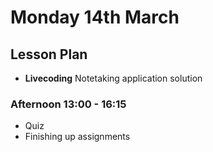 # Monday 14th March

## Lesson Plan

+ **Livecoding** Notetaking application solution

### Afternoon 13:00 - 16:15

+ Quiz
+ Finishing up assignments
